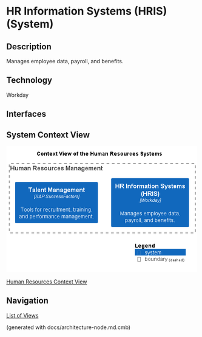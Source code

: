 # HR Information Systems (HRIS) (System)
## Description
Manages employee data, payroll, and benefits.

## Technology
Workday


## Interfaces

## System Context View
![Context View of the Human Resources Systems](../../mybank/human-resources/context-view.png)

[Human Resources Context View](../../mybank/human-resources/context-view.md)


## Navigation
[List of Views](../../views.md)

(generated with docs/architecture-node.md.cmb)

